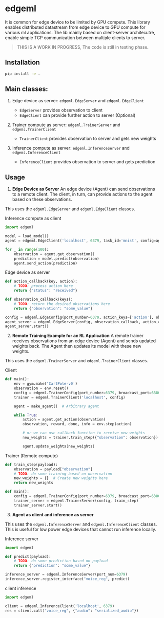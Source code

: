 # edgeml

It is common for edge device to be limited by GPU compute. This library enables distributed datastream from edge device to GPU compute for various ml applications. The lib mainly based on client-server architecutre, enable simple TCP communication between multiple clients to server.

> THIS IS A WORK IN PROGRESS, The code is still in testing phase.

## Installation

```bash
pip install -e .
```

## Main classes:

1. Edge device as server: `edgeml.EdgeServer` and `edgeml.EdgeClient`
   - `EdgeServer` provides observation to client
   - `EdgeClient` can provide further action to server (Optional)

2. Trainer compute as server: `edgeml.TrainerServer` and `edgeml.TrainerClient`
   - `TrainerClient` provides observation to server and gets new weights

3. Inference compute as server: `edgeml.InferenceServer` and `edgeml.InferenceClient`
   - `InferenceClient` provides observation to server and gets prediction

## Usage

1. **Edge Device as Server**
An edge device (Agent) can send observations to a remote client. The client, in turn, can provide actions to the agent based on these observations.

This uses the `edgeml.EdgeServer` and `edgeml.EdgeClient` classes.


Inference compute as client
```py
import edgeml

model = load_model()
agent = edgeml.EdgeClient('localhost', 6379, task_id='mnist', config=agent_config)

for _ in range(100):
    observation = agent.get_observation()
    prediction = model.predict(observation)
    agent.send_action(prediction)
```

Edge device as server
```py
def action_callback(key, action):
    # TODO: process action here
    return {"status": "received"}

def observation_callback(keys):
    # TODO: return the desired observations here
    return {"observation": "some_value"}

config = edgeml.EdgeConfig(port_number=6379, action_keys=['action'], observation_keys=['observation'])
agent_server = edgeml.EdgeServer(config, observation_callback, action_callback)
agent_server.start()
```

2. **Remote Training Example for an RL Application**
A remote trainer receives observations from an edge device (Agent) and sends updated weights back. The Agent then updates its model with these new weights.

This uses the `edgeml.TrainerServer` and `edgeml.TrainerClient` classes.

Client

```py
def main():
    env = gym.make('CartPole-v0')
    observation = env.reset()
    config = edgeml.TrainerConfig(port_number=6379, broadcast_port=6380, payload_keys={"observation"})
    trainer = edgeml.TrainerClient('localhost', config)

    agent = make_agent()  # Arbitrary agent

    while True:
        action = agent.get_action(observation)
        observation, reward, done, info = env.step(action)

        # or we can use callback function to receive new weights
        new_weights = trainer.train_step({"observation": observation})

        agent.update_weights(new_weights)
```

Trainer (Remote compute)

```py
def train_step(payload):
    observation = payload["observation"]
    # TODO: do some training based on observation
    new_weights = {}  # Create new weights here
    return new_weights

def main():
    config = edgeml.TrainerConfig(port_number=6379, broadcast_port=6380, payload_keys={"observation"})
    trainer_server = edgeml.TrainerServer(config, train_step)
    trainer_server.start()
```

3. **Agent as client and inference as server**

This uses the `edgeml.InferenceServer` and `edgeml.InferenceClient` classes. This is useful for low power edge devices that cannot run inference locally.

Inference server
```py
import edgeml

def predict(payload):
    # TODO: do some prediction based on payload
    return {"prediction": "some_value"}

inference_server = edgeml.InferenceServer(port_num=6379)
inference_server.register_interface("voice_reg", predict)
```

client inference
```py
import edgeml

client = edgeml.InferenceClient('localhost', 6379)
res = client.call("voice_reg", {"audio": "serialized_audio"})
```
